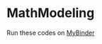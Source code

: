 # MathModeling

Run these codes on <a href="https://mybinder.org/v2/gh/shfer/MathModeling.git/HEAD" target="_blank">MyBinder</a>

